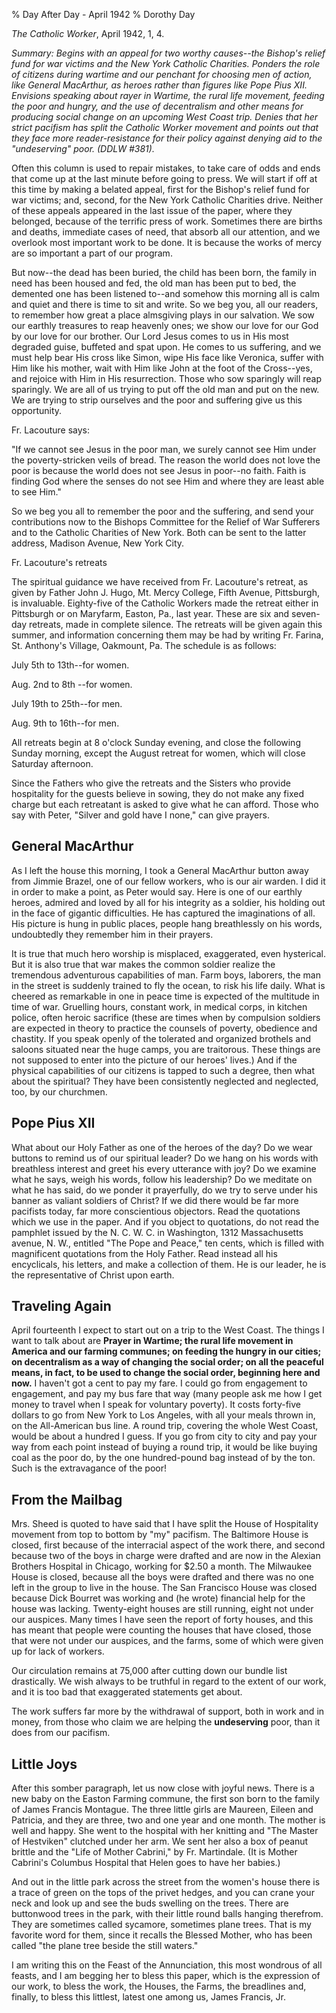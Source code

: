 % Day After Day - April 1942
% Dorothy Day

*The Catholic Worker*, April 1942, 1, 4.

*Summary: Begins with an appeal for two worthy causes--the Bishop's
relief fund for war victims and the New York Catholic Charities. Ponders
the role of citizens during wartime and our penchant for choosing men of
action, like General MacArthur, as heroes rather than figures like Pope
Pius XII. Envisions speaking about rayer in Wartime, the rural life
movement, feeding the poor and hungry, and the use of decentralism and
other means for producing social change on an upcoming West Coast trip.
Denies that her strict pacifism has split the Catholic Worker movement
and points out that they face more reader-resistance for their policy
against denying aid to the "undeserving" poor. (DDLW \#381).*

Often this column is used to repair mistakes, to take care of odds and
ends that come up at the last minute before going to press. We will
start if off at this time by making a belated appeal, first for the
Bishop's relief fund for war victims; and, second, for the New York
Catholic Charities drive. Neither of these appeals appeared in the last
issue of the paper, where they belonged, because of the terrific press
of work. Sometimes there are births and deaths, immediate cases of need,
that absorb all our attention, and we overlook most important work to be
done. It is because the works of mercy are so important a part of our
program.

But now--the dead has been buried, the child has been born, the family
in need has been housed and fed, the old man has been put to bed, the
demented one has been listened to--and somehow this morning all is calm
and quiet and there is time to sit and write. So we beg you, all our
readers, to remember how great a place almsgiving plays in our
salvation. We sow our earthly treasures to reap heavenly ones; we show
our love for our God by our love for our brother. Our Lord Jesus comes
to us in His most degraded guise, buffeted and spat upon. He comes to us
suffering, and we must help bear His cross like Simon, wipe His face
like Veronica, suffer with Him like his mother, wait with Him like John
at the foot of the Cross--yes, and rejoice with Him in His resurrection.
Those who sow sparingly will reap sparingly. We are all of us trying to
put off the old man and put on the new. We are trying to strip ourselves
and the poor and suffering give us this opportunity.

Fr. Lacouture says:

"If we cannot see Jesus in the poor man, we surely cannot see Him under
the poverty-stricken veils of bread. The reason the world does not love
the poor is because the world does not see Jesus in poor--no faith.
Faith is finding God where the senses do not see Him and where they are
least able to see Him."

So we beg you all to remember the poor and the suffering, and send your
contributions now to the Bishops Committee for the Relief of War
Sufferers and to the Catholic Charities of New York. Both can be sent to
the latter address, Madison Avenue, New York City.

Fr. Lacouture's retreats

The spiritual guidance we have received from Fr. Lacouture's retreat, as
given by Father John J. Hugo, Mt. Mercy College, Fifth Avenue,
Pittsburgh, is invaluable. Eighty-five of the Catholic Workers made the
retreat either in Pittsburgh or on Maryfarm, Easton, Pa., last year.
These are six and seven-day retreats, made in complete silence. The
retreats will be given again this summer, and information concerning
them may be had by writing Fr. Farina, St. Anthony's Village, Oakmount,
Pa. The schedule is as follows:

July 5th to 13th--for women.

Aug. 2nd to 8th --for women.

July 19th to 25th--for men.

Aug. 9th to 16th--for men.

All retreats begin at 8 o'clock Sunday evening, and close the following
Sunday morning, except the August retreat for women, which will close
Saturday afternoon.

Since the Fathers who give the retreats and the Sisters who provide
hospitality for the guests believe in sowing, they do not make any fixed
charge but each retreatant is asked to give what he can afford. Those
who say with Peter, "Silver and gold have I none," can give prayers.

General MacArthur
-----------------

As I left the house this morning, I took a General MacArthur button away
from Jimmie Brazel, one of our fellow workers, who is our air warden. I
did it in order to make a point, as Peter would say. Here is one of our
earthly heroes, admired and loved by all for his integrity as a soldier,
his holding out in the face of gigantic difficulties. He has captured
the imaginations of all. His picture is hung in public places, people
hang breathlessly on his words, undoubtedly they remember him in their
prayers.

It is true that much hero worship is misplaced, exaggerated, even
hysterical. But it is also true that war makes the common soldier
realize the tremendous adventurous capabilities of man. Farm boys,
laborers, the man in the street is suddenly trained to fly the ocean, to
risk his life daily. What is cheered as remarkable in one in peace time
is expected of the multitude in time of war. Gruelling hours, constant
work, in medical corps, in kitchen police, often heroic sacrifice (these
are times when by compulsion soldiers are expected in theory to practice
the counsels of poverty, obedience and chastity. If you speak openly of
the tolerated and organized brothels and saloons situated near the huge
camps, you are traitorous. These things are not supposed to enter into
the picture of our heroes' lives.) And if the physical capabilities of
our citizens is tapped to such a degree, then what about the spiritual?
They have been consistently neglected and neglected, too, by our
churchmen.

Pope Pius XII
-------------

What about our Holy Father as one of the heroes of the day? Do we wear
buttons to remind us of our spiritual leader? Do we hang on his words
with breathless interest and greet his every utterance with joy? Do we
examine what he says, weigh his words, follow his leadership? Do we
meditate on what he has said, do we ponder it prayerfully, do we try to
serve under his banner as valiant soldiers of Christ? If we did there
would be far more pacifists today, far more conscientious objectors.
Read the quotations which we use in the paper. And if you object to
quotations, do not read the pamphlet issued by the N. C. W. C. in
Washington, 1312 Massachusetts avenue, N. W., entitled "The Pope and
Peace," ten cents, which is filled with magnificent quotations from the
Holy Father. Read instead all his encyclicals, his letters, and make a
collection of them. He is our leader, he is the representative of Christ
upon earth.

Traveling Again
---------------

April fourteenth I expect to start out on a trip to the West Coast. The
things I want to talk about are **Prayer in Wartime; the rural life
movement in America and our farming communes; on feeding the hungry in
our cities; on decentralism as a way of changing the social order; on
all the peaceful means, in fact, to be used to change the social order,
beginning here and now.** I haven't got a cent to pay my fare. I could
go from engagement to engagement, and pay my bus fare that way (many
people ask me how I get money to travel when I speak for voluntary
poverty). It costs forty-five dollars to go from New York to Los
Angeles, with all your meals thrown in, on the All-American bus line. A
round trip, covering the whole West Coast, would be about a hundred I
guess. If you go from city to city and pay your way from each point
instead of buying a round trip, it would be like buying coal as the poor
do, by the one hundred-pound bag instead of by the ton. Such is the
extravagance of the poor!

From the Mailbag
----------------

Mrs. Sheed is quoted to have said that I have split the House of
Hospitality movement from top to bottom by "my" pacifism. The Baltimore
House is closed, first because of the interracial aspect of the work
there, and second because two of the boys in charge were drafted and are
now in the Alexian Brothers Hospital in Chicago, working for \$2.50 a
month. The Milwaukee House is closed, because all the boys were drafted
and there was no one left in the group to live in the house. The San
Francisco House was closed because Dick Bourret was working and (he
wrote) financial help for the house was lacking. Twenty-eight houses are
still running, eight not under our auspices. Many times I have seen the
report of forty houses, and this has meant that people were counting the
houses that have closed, those that were not under our auspices, and the
farms, some of which were given up for lack of workers.

Our circulation remains at 75,000 after cutting down our bundle list
drastically. We wish always to be truthful in regard to the extent of
our work, and it is too bad that exaggerated statements get about.

The work suffers far more by the withdrawal of support, both in work and
in money, from those who claim we are helping the **undeserving** poor,
than it does from our pacifism.

Little Joys
-----------

After this somber paragraph, let us now close with joyful news. There is
a new baby on the Easton Farming commune, the first son born to the
family of James Francis Montague. The three little girls are Maureen,
Eileen and Patricia, and they are three, two and one year and one month.
The mother is well and happy. She went to the hospital with her knitting
and "The Master of Hestviken" clutched under her arm. We sent her also a
box of peanut brittle and the "Life of Mother Cabrini," by Fr.
Martindale. (It is Mother Cabrini's Columbus Hospital that Helen goes to
have her babies.)

And out in the little park across the street from the women's house
there is a trace of green on the tops of the privet hedges, and you can
crane your neck and look up and see the buds swelling on the trees.
There are buttonwood trees in the park, with their little round balls
hanging therefrom. They are sometimes called sycamore, sometimes plane
trees. That is my favorite word for them, since it recalls the Blessed
Mother, who has been called "the plane tree beside the still waters."

I am writing this on the Feast of the Annunciation, this most wondrous
of all feasts, and I am begging her to bless this paper, which is the
expression of our work, to bless the work, the Houses, the Farms, the
breadlines and, finally, to bless this littlest, latest one among us,
James Francis, Jr.
